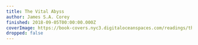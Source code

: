 ```yaml
---
title: The Vital Abyss
author: James S.A. Corey
finished: 2018-09-05T00:00:00.000Z
coverImage: https://book-covers.nyc3.digitaloceanspaces.com/readings/the-vital-abyss-01.jpg
dropped: false
---
```



